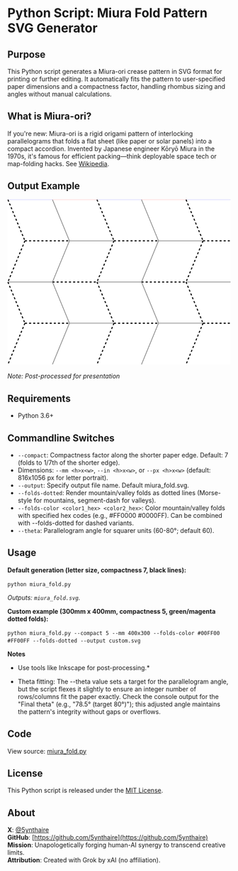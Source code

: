 # Python Script: Miura Fold Pattern SVG Generator

## Purpose

This Python script generates a Miura-ori crease pattern in SVG format for printing or further editing. It automatically fits the pattern to user-specified paper dimensions and a compactness factor, handling rhombus sizing and angles without manual calculations.

## What is Miura-ori?

If you're new: Miura-ori is a rigid origami pattern of interlocking parallelograms that folds a flat sheet (like paper or solar panels) into a compact accordion. Invented by Japanese engineer Kōryō Miura in the 1970s, it's famous for efficient packing—think deployable space tech or map-folding hacks. See [Wikipedia](https://en.wikipedia.org/wiki/Miura_fold).

## Output Example

![sample](sample.png)

*Note: Post-processed for presentation*

## Requirements

- Python 3.6+

## Commandline Switches

- `--compact`: Compactness factor along the shorter paper edge. Default: 7 (folds to 1/7th of the shorter edge).
- Dimensions: `--mm <h>x<w>`, `--in <h>x<w>`, or `--px <h>x<w>` (default: 816x1056 px for letter portrait).
- `--output`: Specify output file name. Default miura_fold.svg.
- `--folds-dotted`: Render mountain/valley folds as dotted lines (Morse-style for mountains, segment-dash for valleys).
- `--folds-color <color1_hex> <color2_hex>`: Color mountain/valley folds with specified hex codes (e.g., #FF0000 #0000FF). Can be combined with --folds-dotted for dashed variants.
- `--theta`: Parallelogram angle for squarer units (60-80°; default 60).

## Usage

**Default generation (letter size, compactness 7, black lines):**

`python miura_fold.py`

*Outputs: `miura_fold.svg`.*

**Custom example (300mm x 400mm, compactness 5, green/magenta dotted folds):**

`python miura_fold.py --compact 5 --mm 400x300 --folds-color #00FF00 #FF00FF --folds-dotted --output custom.svg`
	
**Notes**

 - Use tools like Inkscape for post-processing.*

 - Theta fitting: The --theta value sets a target for the parallelogram angle, but the script flexes it slightly to ensure an integer number of rows/columns fit the paper exactly. Check the console output for the "Final theta" (e.g., "78.5° (target 80°)"); this adjusted angle maintains the pattern's integrity without gaps or overflows.

## Code

View source: [miura_fold.py](miura_fold.py)

## License

This Python script is released under the [MIT License](LICENSE).

## About

**X**: [@5ynthaire](https://x.com/5ynthaire)  
**GitHub**: [https://github.com/5ynthaire](https://github.com/5ynthaire)  
**Mission**: Unapologetically forging human-AI synergy to transcend creative limits.  
**Attribution**: Created with Grok by xAI (no affiliation).

